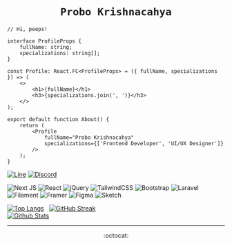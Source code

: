 # <div align="center">`Probo Krishnacahya`</div>

```tsx
// Hi, peeps!

interface ProfileProps {
    fullName: string;
    specializations: string[];
}

const Profile: React.FC<ProfileProps> = ({ fullName, specializations }) => (
    <>
        <h1>{fullName}</h1>
        <h3>{specializations.join(', ')}</h3>
    </>
);

export default function About() {
    return (
        <Profile
            fullName="Probo Krishnacahya"
            specializations={['Frontend Developer', 'UI/UX Designer']}
        />
    );
}
```

[![Line](https://img.shields.io/badge/-krshn%5F%5F-krshn_?label=LINE&style=social&logo=line)](https://line.me/ti/p/~krshn_)
[![Discord](https://img.shields.io/badge/-Probo%5F%5FKrishnacahya%230912-Discord?label=Discord&style=social&logo=discord)](https://discord.com/users/542619130428391434)

![Next JS](https://img.shields.io/badge/Next.js-black?logo=next.js&logoColor=white)
![React](https://img.shields.io/badge/ReactJS-%2320232a.svg?logo=react&logoColor=%2361DAFB)
![jQuery](https://img.shields.io/badge/jQuery-%230769AD.svg?logo=jquery&logoColor=white)
![TailwindCSS](https://img.shields.io/badge/Tailwind%20CSS-%2338B2AC.svg?logo=tailwind-css&logoColor=white)
![Bootstrap](https://img.shields.io/badge/Bootstrap-%238511FA.svg?logo=bootstrap&logoColor=white)
![Laravel](https://img.shields.io/badge/Laravel-%23FF2D20.svg?logo=laravel&logoColor=white)
![Filament](https://img.shields.io/badge/Filament-FFAA00?logo=filament&logoColor=%23000000)
![Framer](https://img.shields.io/badge/Framer-black?logo=framer&logoColor=blue)
![Figma](https://img.shields.io/badge/Figma-%23F24E1E.svg?logo=figma&logoColor=white)
![Sketch](https://img.shields.io/badge/Sketch-FFB387?logo=sketch&logoColor=black)

[![Top Langs](https://github-readme-stats.vercel.app/api/top-langs/?username=ProboKrishnacahya&layout=compact&langs_count=25&border_radius=16px&border_color=B85776&theme=dracula)](https://github.com/ProboKrishnacahya/github-readme-stats) &nbsp;
[![GitHub Streak](https://github-readme-streak-stats.herokuapp.com?user=ProboKrishnacahya&border_color=61D9FA&theme=react&border_radius=16&date_format=j%20M%5B%20Y%5D)](https://git.io/streak-stats)<br/>
[![Github Stats](https://github-readme-stats.vercel.app/api?username=ProboKrishnacahya&count_private=true&show_icons=true&include_all_commits=true&icon_color=AEFDFF&border_radius=16px&border_color=628FDB&theme=tokyonight)](https://github.com/ProboKrishnacahya/github-readme-stats)

---

<div align="center">:octocat:</div>
